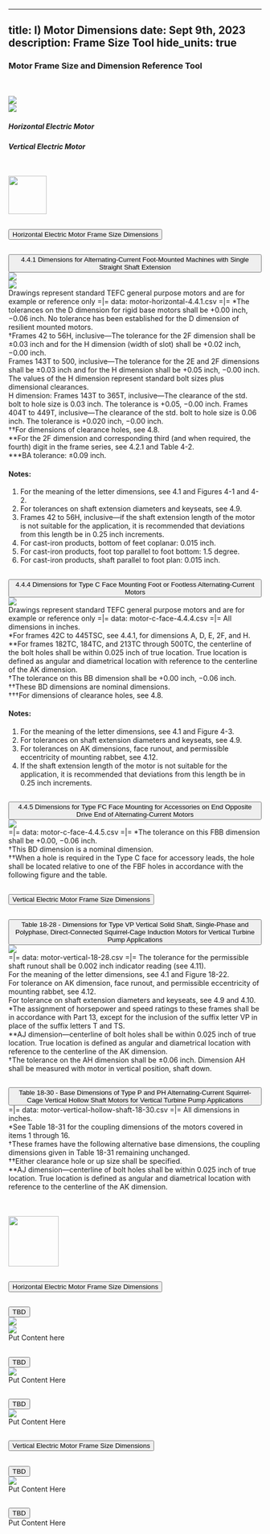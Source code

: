 -----
title: I) Motor Dimensions
date: Sept 9th, 2023
description: Frame Size Tool
hide_units: true
-----

<h3>Motor Frame Size and Dimension Reference Tool</h3>

<div class="row" style="margin-top:50px">
    <div class="col-6 d-flex justify-content-center"><img src="./HorizontalMotor.png" style="max-width:75%;height:auto"></div>
    <div class="col-6 d-flex justify-content-center"><img src="./VerticalMotor.png" style="max-width:75%;height:auto"></div>
</div>
<div class="row">
    <div class="col-6 d-flex justify-content-center"><h5>Horizontal Electric Motor</h5></div>
    <div class="col-6 d-flex justify-content-center"><h5>Vertical Electric Motor</h5></div>
</div>
<div class="row" style="margin-top:50px">
    <div class="col-12"><img src="./NEMALogo-s.jpg" style="height:76px"></div>
</div>

<div class="accordion" id="accordionPanelsStayOpenExample" style="--bs-accordion-bg:#aaefd3">
    <div class="accordion-item mt-2" >
        <h2 class="accordion-header" id="headingOne" style="margin-bottom:0">
        <button class="accordion-button collapsed" type="button" data-bs-toggle="collapse"
            data-bs-target="#panelsStayOpen-collapseOne" aria-expanded="false">
            Horizontal Electric Motor Frame Size Dimensions
        </button>
        </h2>
        <div id="panelsStayOpen-collapseOne" class="accordion-collapse collapse" aria-labelledby="headingOne">
            <div class="accordion-body">
                <div class="accordion" id="accordionPanelsStayOpenExample-1">
                    <div class="accordion-item">
                        <h2 class="accordion-header" id="headingOne-1" style="margin-bottom:0">
                        <button class="accordion-button collapsed" type="button" data-bs-toggle="collapse"
                            data-bs-target="#panelsStayOpen-collapseOne-1" aria-expanded="false">
                            4.4.1 Dimensions for Alternating-Current Foot-Mounted Machines with Single Straight Shaft Extension
                        </button>
                        </h2>
                        <div id="panelsStayOpen-collapseOne-1" class="accordion-collapse collapse" aria-labelledby="headingOne-1">
                            <div class="accordion-body">
                                <div class="row">
                                    <div class="col-6"><img src="./motor-4.4.1-1.png "></div>
                                    <div class="col-6"><img src="./motor-4.4.1-2.png "></div>
                                </div>
                                <div style="padding:0">
                                    Drawings represent standard TEFC general purpose motors and are for example or reference only
                                    =|=
                                    data: motor-horizontal-4.4.1.csv
                                    =|=
                                    *The tolerances on the D dimension for rigid base motors shall be +0.00 inch, −0.06 inch. No tolerance has been established for the D dimension of resilient mounted motors.
                                    <br>
                                    †Frames 42 to 56H, inclusive—The tolerance for the 2F dimension shall be ±0.03 inch and for the H dimension (width of slot) shall be +0.02 inch, −0.00 inch.
                                    <br>
                                    Frames 143T to 500, inclusive—The tolerance for the 2E and 2F dimensions shall be ±0.03 inch and for the H dimension shall be +0.05 inch, −0.00 inch.
                                    <br>
                                    The values of the H dimension represent standard bolt sizes plus dimensional clearances.
                                    <br>
                                    H dimension: Frames 143T to 365T, inclusive—The clearance of the std. bolt to hole size is 0.03 inch. The tolerance is +0.05, −0.00 inch. Frames 404T to 449T, inclusive—The clearance of the std. bolt to hole size is 0.06 inch. The tolerance is +0.020 inch, −0.00 inch.
                                    <br>
                                    ††For dimensions of clearance holes, see 4.8.
                                    <br>
                                    **For the 2F dimension and corresponding third (and when required, the fourth) digit in the frame series, see 4.2.1 and Table 4-2.
                                    <br>
                                    ***BA tolerance: ±0.09 inch.
                                    <br>
                                    <h4>Notes:</h4>
                                    <ol type="1">
                                        <li>For the meaning of the letter dimensions, see 4.1 and Figures 4-1 and 4-2.</li>
                                        <li>For tolerances on shaft extension diameters and keyseats, see 4.9.</li>
                                        <li>Frames 42 to 56H, inclusive—if the shaft extension length of the motor is not suitable for the application, it is recommended that deviations from this length be in 0.25 inch increments.</li>
                                        <li>For cast-iron products, bottom of feet coplanar: 0.015 inch.</li>
                                        <li>For cast-iron products, foot top parallel to foot bottom: 1.5 degree.</li>
                                        <li>For cast-iron products, shaft parallel to foot plan: 0.015 inch.</li>
                                    </ol>
                                </div>
                            </div>
                        </div>
                    </div>
                    <div class="accordion-item">
                        <h2 class="accordion-header" id="headingTwo-1" style="margin-bottom:0">
                        <button class="accordion-button collapsed" type="button" data-bs-toggle="collapse"
                            data-bs-target="#panelsStayOpen-collapseTwo-1" aria-expanded="false"
                            aria-controls="panelsStayOpen-collapseTwo-1">
                            4.4.4 Dimensions for Type C Face Mounting Foot or Footless Alternating-Current Motors
                        </button>
                        </h2>
                        <div id="panelsStayOpen-collapseTwo-1" class="accordion-collapse collapse" aria-labelledby="headingTwo-1">
                            <div class="accordion-body">
                                <div class="row"><div class="col-3"></div><div class="col-6"><img src="./motor-4.4.4.png "></div></div>
                                <div style="padding:0">
                                    Drawings represent standard TEFC general purpose motors and are for example or reference only
                                    =|=
                                    data: motor-c-face-4.4.4.csv
                                    =|=
                                    All dimensions in inches.
                                    <br>
                                    *For frames 42C to 445TSC, see 4.4.1, for dimensions A, D, E, 2F, and H.
                                    <br>
                                    **For frames 182TC, 184TC, and 213TC through 500TC, the centerline of the bolt holes shall be within 0.025 inch of true location. True location is defined as angular and diametrical location with reference to the centerline of the AK dimension.
                                    <br>
                                    †The tolerance on this BB dimension shall be +0.00 inch, −0.06 inch.
                                    <br>
                                    ††These BD dimensions are nominal dimensions.
                                    <br>
                                    †††For dimensions of clearance holes, see 4.8.
                                    <br>
                                    <h4>Notes:</h4>
                                    <ol type="1">
                                        <li>For the meaning of the letter dimensions, see 4.1 and Figure 4-3.</li>
                                        <li>For tolerances on shaft extension diameters and keyseats, see 4.9.</li>
                                        <li>For tolerances on AK dimensions, face runout, and permissible eccentricity of mounting rabbet, see 4.12.</li>
                                        <li>If the shaft extension length of the motor is not suitable for the application, it is recommended that deviations from this length be in 0.25 inch increments.</li>
                                    <ol>
                                </div>
                            </div>
                        </div>
                    </div>
                    <div class="accordion-item">
                        <h2 class="accordion-header" id="headingThree-2" style="margin-bottom:0">
                        <button class="accordion-button collapsed" type="button" data-bs-toggle="collapse"
                            data-bs-target="#panelsStayOpen-collapseThree-2" aria-expanded="false"
                            aria-controls="panelsStayOpen-collapseThree-2">
                            4.4.5 Dimensions for Type FC Face Mounting for Accessories on End Opposite Drive End of Alternating-Current Motors</button>
                        </h2>
                        <div id="panelsStayOpen-collapseThree-2" class="accordion-collapse collapse" aria-labelledby="headingThree-2">
                            <div class="accordion-body">
                                <div class="row"><div class="col-3"></div><div class="col-6"><img src="./motor-4.4.5.png "></div></div>
                                <div style="padding:0">
                                    =|=
                                    data: motor-c-face-4.4.5.csv
                                    =|=
                                    *The tolerance on this FBB dimension shall be +0.00, −0.06 inch.
                                    <br>
                                    †This BD dimension is a nominal dimension.
                                    <br>
                                    ††When a hole is required in the Type C face for accessory leads, the hole shall be located relative to one of the FBF holes in accordance with the following figure and the table.
                                </div>
                            </div>
                        </div>
                    </div>
                </div>
            </div>
        </div> 
    </div> 
    <div class="accordion-item mt-2">
        <h2 class="accordion-header" id="headingOne-2" style="margin-bottom:0">
            <button class="accordion-button collapsed" type="button" data-bs-toggle="collapse"
                data-bs-target="#panelsStayOpen-collapseOne-2" aria-expanded="false">
                Vertical Electric Motor Frame Size Dimensions
            </button>
        </h2>
        <div id="panelsStayOpen-collapseOne-2" class="accordion-collapse collapse" aria-labelledby="headingOne-2">
            <div class="accordion-body">
                <div class="accordion" id="accordionPanelsStayOpenExample-2">
                    <div class="accordion-item">
                        <h2 class="accordion-header" id="headingFive-2" style="margin-bottom:0">
                        <button class="accordion-button collapsed" type="button" data-bs-toggle="collapse"
                            data-bs-target="#panelsStayOpen-collapseFive-2" aria-expanded="false"
                            aria-controls="panelsStayOpen-collapseFive-2">
                            Table 18-28 - Dimensions for Type VP Vertical Solid Shaft, Single-Phase and Polyphase, Direct-Connected Squirrel-Cage Induction Motors for Vertical Turbine Pump Applications
                        </button>
                        </h2>
                        <div id="panelsStayOpen-collapseFive-2" class="accordion-collapse collapse" aria-labelledby="headingFive-2">
                            <div class="accordion-body">
                                <div class="row"><div class="col-3"></div><div class="col-6"><img src="./motor-vert-18-28-18-30.png "></div></div>
                                <div style="padding:0">
                                    =|=
                                    data: motor-vertical-18-28.csv
                                    =|=
                                    The tolerance for the permissible shaft runout shall be 0.002 inch indicator reading (see 4.11).
                                    <br>
                                    For the meaning of the letter dimensions, see 4.1 and Figure 18-22.
                                    <br>
                                    For tolerance on AK dimension, face runout, and permissible eccentricity of mounting rabbet, see 4.12.
                                    <br>
                                    For tolerance on shaft extension diameters and keyseats, see 4.9 and 4.10.
                                    <br>
                                    *The assignment of horsepower and speed ratings to these frames shall be in accordance with Part 13, except for the inclusion of the suffix letter VP in place of the suffix letters T and TS.
                                    <br>
                                    **AJ dimension—centerline of bolt holes shall be within 0.025 inch of true location. True location is defined as angular and diametrical location with reference to the centerline of the AK dimension.
                                    <br>
                                    †The tolerance on the AH dimension shall be ±0.06 inch. Dimension AH shall be measured with motor in vertical position, shaft down.
                                </div>
                            </div>
                        </div>
                    </div>
                    <div class="accordion-item">
                        <h2 class="accordion-header" id="headingFour-2" style="margin-bottom:0">
                        <button class="accordion-button collapsed" type="button" data-bs-toggle="collapse"
                            data-bs-target="#panelsStayOpen-collapseFour-2" aria-expanded="false"
                            aria-controls="panelsStayOpen-collapseFour-2">
                            Table 18-30 - Base Dimensions of Type P and PH Alternating-Current Squirrel-Cage Vertical Hollow Shaft Motors for Vertical Turbine Pump Applications</button>
                        </h2>
                        <div id="panelsStayOpen-collapseFour-2" class="accordion-collapse collapse" aria-labelledby="headingFour-2">
                            <div class="accordion-body">
                                <div class="row"><div class="col-3"></div><div class="col-6"><!--img src="./motor-vert-18-28-18-30.png "--></div></div>
                                <div style="padding:0">
                                    =|=
                                    data: motor-vertical-hollow-shaft-18-30.csv
                                    =|=
                                    All dimensions in inches.
                                    <br>
                                    *See Table 18-31 for the coupling dimensions of the motors covered in items 1 through 16.
                                    <br>
                                    †These frames have the following alternative base dimensions, the coupling dimensions given in Table 18-31 remaining unchanged.
                                    <br>
                                    ††Either clearance hole or up size shall be specified.
                                    <br>
                                    **AJ dimension—centerline of bolt holes shall be within 0.025 inch of true location. True location is defined as angular and diametrical location with reference to the centerline of the AK dimension.
                                </div>
                            </div>
                        </div>
                    </div>
                </div>
            </div>
        </div>
    </div>
</div>

<div class="row" style="margin-top:50px">
    <div class="col-12"><img src="./IECLogo-s.jpg" style="height:100px"></div>
</div>
<div class="accordion" id="accordionPanelsStayOpenExample-iec" style="--bs-accordion-bg:#a5cbeb">
    <div class="accordion-item mt-2">
        <h2 class="accordion-header" id="headingOne-iec" style="margin-bottom:0">
        <button class="accordion-button collapsed" type="button" data-bs-toggle="collapse"
            data-bs-target="#panelsStayOpen-collapseOne-iec" aria-expanded="false">
            Horizontal Electric Motor Frame Size Dimensions
        </button>
        </h2>
        <div id="panelsStayOpen-collapseOne-iec" class="accordion-collapse collapse" aria-labelledby="headingOne-iec">
            <div class="accordion-body">
                <div class="accordion" id="accordionPanelsStayOpenExample-iec-1">
                    <div class="accordion-item">
                        <h2 class="accordion-header" id="headingOne-iec-1" style="margin-bottom:0">
                        <button class="accordion-button collapsed" type="button" data-bs-toggle="collapse"
                            data-bs-target="#panelsStayOpen-collapseOne-iec-1" aria-expanded="false">
                            TBD
                        </button>
                        </h2>
                        <div id="panelsStayOpen-collapseOne-iec-1" class="accordion-collapse collapse" aria-labelledby="headingOne-1">
                            <div class="accordion-body">
                                <div class="row">
                                    <div class="col-6"><img src="./motor-4.4.1-1.png "></div>
                                    <div class="col-6"><img src="./motor-4.4.1-2.png "></div>
                                </div>
                                <div style="padding:0">
                                    Put Content here
                                </div>
                            </div>
                        </div>
                    </div>
                    <div class="accordion-item">
                        <h2 class="accordion-header" id="headingTwo-iec-1" style="margin-bottom:0">
                        <button class="accordion-button collapsed" type="button" data-bs-toggle="collapse"
                            data-bs-target="#panelsStayOpen-collapseTwo-iec-1" aria-expanded="false"
                            aria-controls="panelsStayOpen-collapseTwo-iec-1">
                            TBD
                        </button>
                        </h2>
                        <div id="panelsStayOpen-collapseTwo-iec-1" class="accordion-collapse collapse" aria-labelledby="headingTwo-iec-1">
                            <div class="accordion-body">
                                <div class="row"><div class="col-3"></div><div class="col-6"><img src="./motor-4.4.4.png "></div></div>
                                <div style="padding:0">
                                    Put Content Here
                                </div>
                            </div>
                        </div>
                    </div>
                    <div class="accordion-item">
                        <h2 class="accordion-header" id="headingThree-iec-2" style="margin-bottom:0">
                        <button class="accordion-button collapsed" type="button" data-bs-toggle="collapse"
                            data-bs-target="#panelsStayOpen-collapseThree-iec-2" aria-expanded="false"
                            aria-controls="panelsStayOpen-collapseThree-iec-2">
                            TBD
                        </button>
                        </h2>
                        <div id="panelsStayOpen-collapseThree-iec-2" class="accordion-collapse collapse" aria-labelledby="headingThree-iec-2">
                            <div class="accordion-body">
                                <div class="row"><div class="col-3"></div><div class="col-6"><img src="./motor-4.4.5.png "></div></div>
                                <div style="padding:0">
                                    Put Content Here
                                </div>
                            </div>
                        </div>
                    </div>
                </div>
            </div>
        </div> 
    </div> 
    <div class="accordion-item mt-2">
        <h2 class="accordion-header" id="headingOne-iec-2" style="margin-bottom:0">
            <button class="accordion-button collapsed" type="button" data-bs-toggle="collapse"
                data-bs-target="#panelsStayOpen-collapseOne-iec-2" aria-expanded="false">
                Vertical Electric Motor Frame Size Dimensions
            </button>
        </h2>
        <div id="panelsStayOpen-collapseOne-iec-2" class="accordion-collapse collapse" aria-labelledby="headingOne-iec-2">
            <div class="accordion-body">
                <div class="accordion" id="accordionPanelsStayOpenExample-iec-2">
                    <div class="accordion-item">
                        <h2 class="accordion-header" id="headingFive-iec-2" style="margin-bottom:0">
                        <button class="accordion-button collapsed" type="button" data-bs-toggle="collapse"
                            data-bs-target="#panelsStayOpen-collapseFive-iec-2" aria-expanded="false"
                            aria-controls="panelsStayOpen-collapseFive-iec-2">
                            TBD
                        </button>
                        </h2>
                        <div id="panelsStayOpen-collapseFive-iec-2" class="accordion-collapse collapse" aria-labelledby="headingFive-iec-2">
                            <div class="accordion-body">
                                <div class="row"><div class="col-3"></div><div class="col-6"><img src="./motor-vert-18-28-18-30.png "></div></div>
                                <div style="padding:0">
                                    Put Content Here
                                </div>
                            </div>
                        </div>
                    </div>
                    <div class="accordion-item">
                        <h2 class="accordion-header" id="headingFour-iec-2" style="margin-bottom:0">
                        <button class="accordion-button collapsed" type="button" data-bs-toggle="collapse"
                            data-bs-target="#panelsStayOpen-collapseFour-iec-2" aria-expanded="false"
                            aria-controls="panelsStayOpen-collapseFour-iec-2">
                            TBD
                        </button>
                        </h2>
                        <div id="panelsStayOpen-collapseFour-iec-2" class="accordion-collapse collapse" aria-labelledby="headingFour-iec-2">
                            <div class="accordion-body">
                                <div class="row"><div class="col-3"></div><div class="col-6"><!--img src="./motor-vert-18-28-18-30.png "--></div></div>
                                <div style="padding:0">
                                    Put Content Here
                                </div>
                            </div>
                        </div>
                    </div>
                </div>
            </div>
        </div>
    </div>
</div>